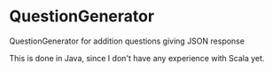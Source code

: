 # QuestionGenerator
QuestionGenerator for addition questions giving JSON response

This is done in Java, since I don't have any experience with Scala yet. 
